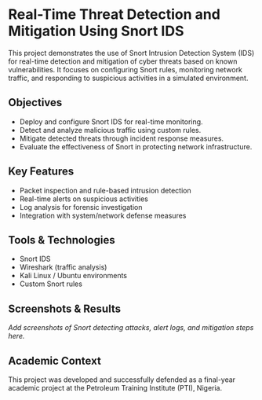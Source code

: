 # Real-Time Threat Detection and Mitigation Using Snort IDS

This project demonstrates the use of Snort Intrusion Detection System (IDS) for real-time detection and mitigation of cyber threats based on known vulnerabilities. It focuses on configuring Snort rules, monitoring network traffic, and responding to suspicious activities in a simulated environment.

## Objectives
- Deploy and configure Snort IDS for real-time monitoring.  
- Detect and analyze malicious traffic using custom rules.  
- Mitigate detected threats through incident response measures.  
- Evaluate the effectiveness of Snort in protecting network infrastructure.  

## Key Features
- Packet inspection and rule-based intrusion detection  
- Real-time alerts on suspicious activities  
- Log analysis for forensic investigation  
- Integration with system/network defense measures  

## Tools & Technologies
- Snort IDS  
- Wireshark (traffic analysis)  
- Kali Linux / Ubuntu environments  
- Custom Snort rules  

## Screenshots & Results
_Add screenshots of Snort detecting attacks, alert logs, and mitigation steps here._  

## Academic Context
This project was developed and successfully defended as a final-year academic project at the Petroleum Training Institute (PTI), Nigeria. 
